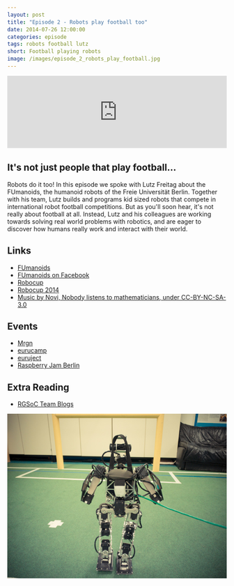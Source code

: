 ```yaml
---
layout: post
title: "Episode 2 - Robots play football too"
date: 2014-07-26 12:00:00
categories: episode
tags: robots football lutz
short: Football playing robots
image: /images/episode_2_robots_play_football.jpg
---
```


<iframe width="100%" height="166" scrolling="no" frameborder="no" src="https://w.soundcloud.com/player/?url=https%3A//api.soundcloud.com/tracks/160479369&amp;color=ff5500&amp;auto_play=false&amp;hide_related=false&amp;show_comments=true&amp;show_user=true&amp;show_reposts=false"></iframe>

## It's not just people that play football...

Robots do it too! In this episode we spoke with Lutz Freitag about the
FUmanoids, the humanoid robots of the Freie Universität Berlin. Together with
his team, Lutz builds and programs kid sized robots that compete in
international robot football competitions. But as you'll soon hear, it's not
really about football at all. Instead, Lutz and his colleagues are working
towards solving real world problems with robotics, and are eager to discover
how humans really work and interact with their world.

## Links

* [FUmanoids](http://fumanoids.de)
* [FUmanoids on Facebook](https://www.facebook.com/fumanoids)
* [Robocup](http://www.robocup.org/)
* [Robocup 2014](http://www.robocup2014.org/)
* [Music by Novi, Nobody listens to mathematicians, under CC-BY-NC-SA-3.0](https://soundcloud.com/novi/nobody-listens-to-mathematicians)

## Events

* [Mrgn](http://mrgn.in/)
* [eurucamp](http://euru.camp)
* [euruject](http://activities.eurucamp.org/activities/7-euruject)
* [Raspberry Jam Berlin](http://raspberryjamberlin.bytingidea.com/)

## Extra Reading

* [RGSoC Team Blogs](http://teams.railsgirlssummerofcode.org)

![Emmy, a football playing robot](/images/episode_2_robots_play_football.jpg)

